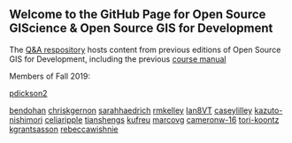 ## Welcome to the GitHub Page for Open Source GIScience & Open Source GIS for Development

The [Q&A respository](https://github.com/GIS4DEV/Q-and-A) hosts content from previous editions of Open Source GIS for Development, including the previous [course manual](https://www.josephholler.com/files/GIS4DEV.pdf)

Members of Fall 2019:

[pdickson2](https://pdickson2.github.io)

[bendohan](https://bendohan.github.io)
[chriskgernon](https://chriskgernon.github.io)
[sarahhaedrich](https://sarahhaedrich.github.io)
[rmkelley](https://rmkelley.github.io)
[Ian8VT](https://Ian8VT.github.io)
[caseylilley](https://caseylilley.github.io)
[kazuto-nishimori](https://kazuto-nishimori.github.io)
[celiaripple](https://celiaripple.github.io)
[tianshengs](https://tianshengs.github.io)
[kufreu](https://kufreu.github.io)
[marcovg](https://marcovg.github.io)
[cameronw-16](https://cameronw-16.github.io)
[tori-koontz](https://tori-koontz.github.io)
[kgrantsasson](https://kgrantsasson.github.io)
[rebeccawishnie](https://rebeccawishnie.github.io)
